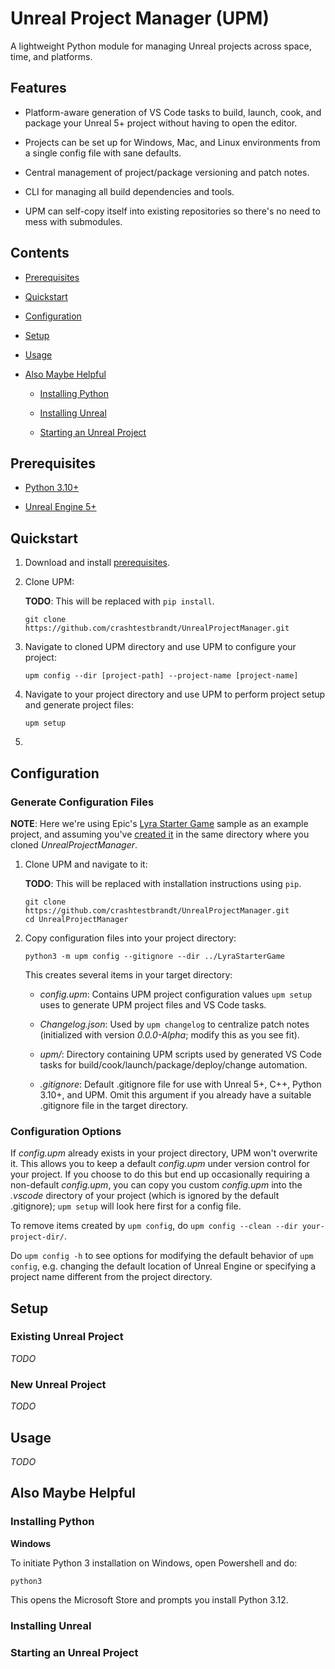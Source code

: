# Unreal Project Manager (UPM)

A lightweight Python module for managing Unreal projects across space, time, and platforms.

## Features

- Platform-aware generation of VS Code tasks to build, launch, cook, and package your Unreal 5+ project without having to open the editor.

- Projects can be set up for Windows, Mac, and Linux environments from a single config file with sane defaults.

- Central management of project/package versioning and patch notes.

- CLI for managing all build dependencies and tools.

- UPM can self-copy itself into existing repositories so there's no need to mess with submodules.

## Contents

- [Prerequisites](#prerequisites)

- [Quickstart](#quickstart)

- [Configuration](#configuration)

- [Setup](#setup)

- [Usage](#usage)

- [Also Maybe Helpful](#also-maybe-helpful)

    - [Installing Python](#installing-python)

    - [Installing Unreal](#installing-unreal)

    - [Starting an Unreal Project](#starting-an-unreal-project)

## Prerequisites

- [Python 3.10+](#installing-python)

- [Unreal Engine 5+](#installing-unreal)

## Quickstart

1. Download and install [prerequisites](#prerequisites).

1. Clone UPM:

    **TODO**: This will be replaced with `pip install`.

    `git clone https://github.com/crashtestbrandt/UnrealProjectManager.git`

1. Navigate to cloned UPM directory and use UPM to configure your project:

    `upm config --dir [project-path] --project-name [project-name]`

1. Navigate to your project directory and use UPM to perform project setup and generate project files:

    `upm setup`

1. 


## Configuration

### Generate Configuration Files

**NOTE**: Here we're using Epic's [Lyra Starter Game](https://www.unrealengine.com/marketplace/en-US/product/lyra?sessionInvalidated=true) sample as an example project, and assuming you've [created it](#starting-an-unreal-project) in the same directory where you cloned *UnrealProjectManager*.

1. Clone UPM and navigate to it:

    **TODO**: This will be replaced with installation instructions using `pip`. 
    
    ```
    git clone https://github.com/crashtestbrandt/UnrealProjectManager.git
    cd UnrealProjectManager
    ```

1. Copy configuration files into your project directory:

    ```
    python3 -m upm config --gitignore --dir ../LyraStarterGame
    ```

    This creates several items in your target directory:

    - *config.upm*: Contains UPM project configuration values `upm setup` uses to generate UPM project files and VS Code tasks.

    - *Changelog.json*: Used by `upm changelog` to centralize patch notes (initialized with version *0.0.0-Alpha*; modify this as you see fit). 

    - *upm/*: Directory containing UPM scripts used by generated VS Code tasks for build/cook/launch/package/deploy/change automation.

    - *.gitignore*: Default .gitignore file for use with Unreal 5+, C++, Python 3.10+, and UPM. Omit this argument if you already have a suitable .gitignore file in the target directory.

### Configuration Options

If *config.upm* already exists in your project directory, UPM won't overwrite it. This allows you to keep a default *config.upm* under version control for your project. If you choose to do this but end up occasionally requiring a non-default *config.upm*, you can copy you custom *config.upm* into the *.vscode* directory of your project (which is ignored by the default .gitignore); `upm setup` will look here first for a config file.

To remove items created by `upm config`, do `upm config --clean --dir your-project-dir/`.

Do `upm config -h` to see options for modifying the default behavior of `upm config`, e.g. changing the default location of Unreal Engine or specifying a project name different from the project directory.

## Setup



### Existing Unreal Project

*TODO*

### New Unreal Project

*TODO*

## Usage

*TODO*

## Also Maybe Helpful

### Installing Python

**Windows**

To initiate Python 3 installation on Windows, open Powershell and do:

```
python3
```

This opens the Microsoft Store and prompts you install Python 3.12.

### Installing Unreal

### Starting an Unreal Project


